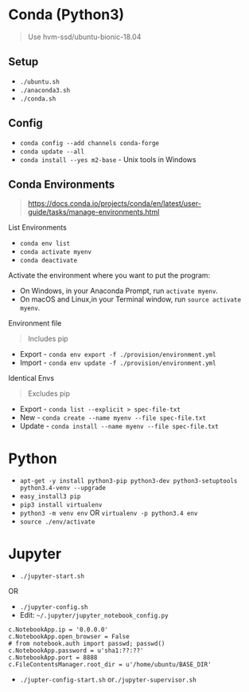 # Conda (Python3)

> Use hvm-ssd/ubuntu-bionic-18.04

## Setup

- `./ubuntu.sh`
- `./anaconda3.sh`
- `./conda.sh`

## Config

- `conda config --add channels conda-forge`
- `conda update --all`
- `conda install --yes m2-base` - Unix tools in Windows

## Conda Environments

> https://docs.conda.io/projects/conda/en/latest/user-guide/tasks/manage-environments.html

List Environments

- `conda env list`
- `conda activate myenv`
- `conda deactivate`

Activate the environment where you want to put the program:

- On Windows, in your Anaconda Prompt, run `activate myenv`.
- On macOS and Linux,in your Terminal window, run `source activate myenv`.

Environment file

> Includes pip

- Export - `conda env export -f ./provision/environment.yml`
- Import - `conda env update -f ./provision/environment.yml`


Identical Envs

> Excludes pip

- Export - `conda list --explicit > spec-file-txt`
- New - `conda create --name myenv --file spec-file.txt`
- Update - `conda install --name myenv --file spec-file.txt`

# Python

- `apt-get -y install python3-pip python3-dev python3-setuptools python3.4-venv --upgrade`
- `easy_install3 pip`
- `pip3 install virtualenv`
- `python3 -m venv env` OR `virtualenv -p python3.4 env`
- `source ./env/activate`

# Jupyter

- `./jupyter-start.sh`

OR

- `./jupyter-config.sh`
- Edit: `~/.jupyter/jupyter_notebook_config.py`
```
c.NotebookApp.ip = '0.0.0.0'
c.NotebookApp.open_browser = False
# from notebook.auth import passwd; passwd()
c.NotebookApp.password = u'sha1:??:??'
c.NotebookApp.port = 8888
c.FileContentsManager.root_dir = u'/home/ubuntu/BASE_DIR'
```
- `./jupter-config-start.sh` or`./jupyter-supervisor.sh`

